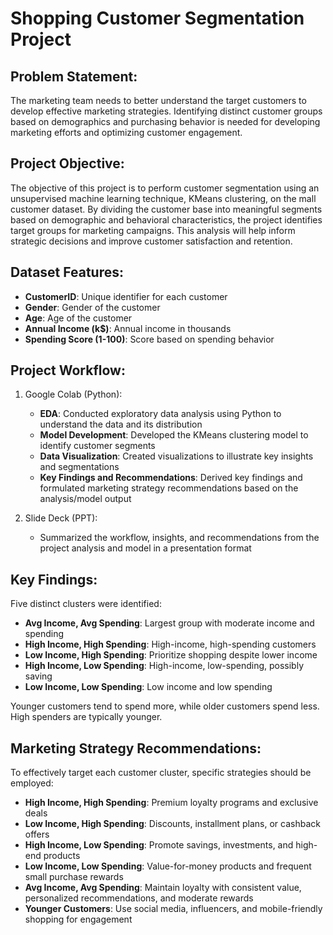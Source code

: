 # Shopping Customer Segmentation Project

## Problem Statement:
The marketing team needs to better understand the target customers to develop effective marketing strategies. Identifying distinct customer groups based on demographics and purchasing behavior is needed for developing marketing efforts and optimizing customer engagement.

## Project Objective:
The objective of this project is to perform customer segmentation using an unsupervised machine learning technique, KMeans clustering, on the mall customer dataset. By dividing the customer base into meaningful segments based on demographic and behavioral characteristics, the project identifies target groups for marketing campaigns. This analysis will help inform strategic decisions and improve customer satisfaction and retention.

## Dataset Features:
- **CustomerID**: Unique identifier for each customer
- **Gender**: Gender of the customer
- **Age**: Age of the customer
- **Annual Income (k$)**: Annual income in thousands
- **Spending Score (1-100)**: Score based on spending behavior

## Project Workflow:
1. Google Colab (Python):
    - **EDA**: Conducted exploratory data analysis using Python to understand the data and its distribution
    - **Model Development**: Developed the KMeans clustering model to identify customer segments
    - **Data Visualization**: Created visualizations to illustrate key insights and segmentations
    - **Key Findings and Recommendations**: Derived key findings and formulated marketing strategy recommendations based on the analysis/model output

2. Slide Deck (PPT):
    - Summarized the workflow, insights, and recommendations from the project analysis and model in a presentation format

## Key Findings:
Five distinct clusters were identified:
- **Avg Income, Avg Spending**: Largest group with moderate income and spending
- **High Income, High Spending**: High-income, high-spending customers
- **Low Income, High Spending**: Prioritize shopping despite lower income
- **High Income, Low Spending**: High-income, low-spending, possibly saving
- **Low Income, Low Spending**: Low income and low spending
 
Younger customers tend to spend more, while older customers spend less. High spenders are typically younger.

## Marketing Strategy Recommendations:
To effectively target each customer cluster, specific strategies should be employed:
- **High Income, High Spending**: Premium loyalty programs and exclusive deals
- **Low Income, High Spending**: Discounts, installment plans, or cashback offers
- **High Income, Low Spending**: Promote savings, investments, and high-end products
- **Low Income, Low Spending**: Value-for-money products and frequent small purchase rewards
- **Avg Income, Avg Spending**: Maintain loyalty with consistent value, personalized recommendations, and moderate rewards
- **Younger Customers**: Use social media, influencers, and mobile-friendly shopping for engagement
